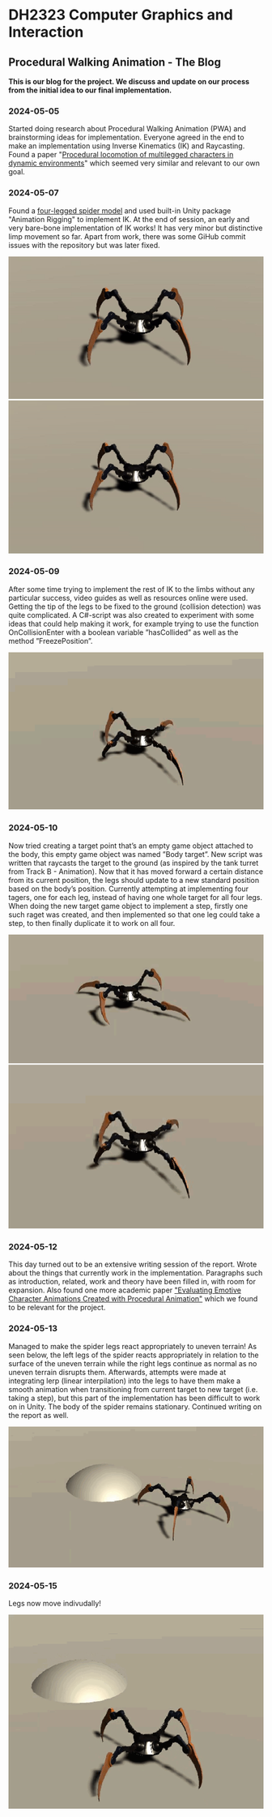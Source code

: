 # DH2323 Computer Graphics and Interaction
## Procedural Walking Animation - The Blog

__This is our blog for the project. We discuss and update on our process from the initial idea to our final implementation.__

### 2024-05-05

Started doing research about Procedural Walking Animation (PWA) and brainstorming ideas for implementation. Everyone agreed in the end to make an implementation using Inverse Kinematics (IK) and Raycasting. Found a paper "[Procedural locomotion of multilegged characters in dynamic environments](https://onlinelibrary.wiley.com/doi/abs/10.1002/cav.1467?casa_token=L0yaDg2djtEAAAAA%3A_C3_S6ZbTOgz-1ITWVdgoP_Flx-zlLy-h_biQJN62jQtPJJIrwkndg4p33LVwVJ5cRW6bwAaWcOU2Gg)" which seemed very similar and relevant to our own goal.

### 2024-05-07

Found a [four-legged spider model](https://assetstore.unity.com/packages/3d/characters/robots/spider-orange-181154#content) and used built-in Unity package "Animation Rigging" to implement IK. At the end of session, an early and very bare-bone implementation of IK works! It has very minor but distinctive limp movement so far. Apart from work, there was some GiHub commit issues with the repository but was later fixed. 

![](https://github.com/Radranger/DH2323-Computer-Graphics-Procedural/blob/main/Images%20and%20GIFs/github%20GIF%20test.gif)
![](https://github.com/Radranger/DH2323-Computer-Graphics-Procedural/blob/main/Images%20and%20GIFs/github%20GIF%20test2.gif)

### 2024-05-09

After some time trying to implement the rest of IK to the limbs without any particular success, video guides as well as resources online were used. Getting the tip of the legs to be fixed to the ground (collision detection) was quite complicated. A C#-script was also created to experiment with some ideas that could help making it work, for example trying to use the function OnCollisionEnter with a boolean variable ”hasCollided” as well as the method ”FreezePosition”. 

![](https://github.com/Radranger/DH2323-Computer-Graphics-Procedural/blob/main/Images%20and%20GIFs/github%20GIF%20test3.gif)

### 2024-05-10

Now tried creating a target point that’s an empty game object attached to the body, this empty game object was named ”Body target”. New script was written that raycasts the target to the ground (as inspired by the tank turret from Track B - Animation). Now that it has moved forward a certain distance from its current position, the legs should update to a new standard position based on the body’s position. Currently attempting at implementing four tagers, one for each leg, instead of having one whole target for all four legs. When doing the new target game object to implement a step, firstly one such raget was created, and then implemented so that one leg could take a step, to then finally duplicate it to work on all four.

![](https://github.com/Radranger/DH2323-Computer-Graphics-Procedural/blob/main/Images%20and%20GIFs/github%20GIF%20test4.gif)
![](https://github.com/Radranger/DH2323-Computer-Graphics-Procedural/blob/main/Images%20and%20GIFs/github%20GIF%20test5.gif)

### 2024-05-12

This day turned out to be an extensive writing session of the report. Wrote about the things that currently work in the implementation. Paragraphs such as introduction, related, work and theory have been filled in, with room for expansion. Also found one more academic paper ["Evaluating Emotive Character Animations Created with Procedural Animation"](https://link.springer.com/chapter/10.1007/978-3-642-04380-2_33) which we found to be relevant for the project.

### 2024-05-13

Managed to make the spider legs react appropriately to uneven terrain! As seen below, the left legs of the spider reacts appropriately in relation to the surface of the uneven terrain while the right legs continue as normal as no uneven terrain disrupts them. Afterwards, attempts were made at integrating lerp (linear interpilation) into the legs to have them make a smooth animation when transitioning from current target to new target (i.e. taking a step), but this part of the implementation has been difficult to work on in Unity. The body of the spider remains stationary. Continued writing on the report as well.

![](https://github.com/Radranger/DH2323-Computer-Graphics-Procedural/blob/main/Images%20and%20GIFs/github%20GIF%20test6.gif)

### 2024-05-15

Legs now move indivudally!

![](https://github.com/Radranger/DH2323-Computer-Graphics-Procedural/blob/main/Images%20and%20GIFs/github%20GIF%20test7.gif)
